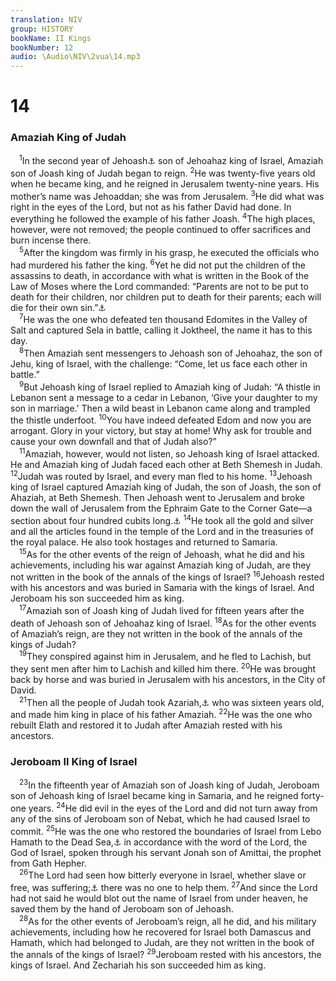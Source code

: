 ```yaml
---
translation: NIV
group: HISTORY
bookName: II Kings 
bookNumber: 12
audio: \Audio\NIV\2vua\14.mp3
---
```


<div class="title"><h1>14</h1><h3>Amaziah King of Judah </h3></div>
<span class="verse 2vua_14_1"> <sup>1</sup>In the second year of Jehoash<a data-toggle="tooltip" data-placement="bottom" title="Hebrew Joash, a variant of Jehoash ; also in verses 13, 23 and 27">⚓</a> son of Jehoahaz king of Israel, Amaziah son of Joash king of Judah began to reign. </span>
<span class="verse 2vua_14_2"><sup>2</sup>He was twenty-five years old when he became king, and he reigned in Jerusalem twenty-nine years. His mother’s name was Jehoaddan; she was from Jerusalem. </span>
<span class="verse 2vua_14_3"><sup>3</sup>He did what was right in the eyes of the Lord, but not as his father David had done. In everything he followed the example of his father Joash. </span>
<span class="verse 2vua_14_4"><sup>4</sup>The high places, however, were not removed; the people continued to offer sacrifices and burn incense there. <br/></span>
<span class="verse 2vua_14_5"> <sup>5</sup>After the kingdom was firmly in his grasp, he executed the officials who had murdered his father the king. </span>
<span class="verse 2vua_14_6"><sup>6</sup>Yet he did not put the children of the assassins to death, in accordance with what is written in the Book of the Law of Moses where the Lord commanded: “Parents are not to be put to death for their children, nor children put to death for their parents; each will die for their own sin.”<a data-toggle="tooltip" data-placement="bottom" title="Deut. 24:16">⚓</a><br/></span>
<span class="verse 2vua_14_7"> <sup>7</sup>He was the one who defeated ten thousand Edomites in the Valley of Salt and captured Sela in battle, calling it Joktheel, the name it has to this day. <br/></span>
<span class="verse 2vua_14_8"> <sup>8</sup>Then Amaziah sent messengers to Jehoash son of Jehoahaz, the son of Jehu, king of Israel, with the challenge: “Come, let us face each other in battle.” <br/></span>
<span class="verse 2vua_14_9"> <sup>9</sup>But Jehoash king of Israel replied to Amaziah king of Judah: “A thistle in Lebanon sent a message to a cedar in Lebanon, ‘Give your daughter to my son in marriage.’ Then a wild beast in Lebanon came along and trampled the thistle underfoot. </span>
<span class="verse 2vua_14_10"><sup>10</sup>You have indeed defeated Edom and now you are arrogant. Glory in your victory, but stay at home! Why ask for trouble and cause your own downfall and that of Judah also?” <br/></span>
<span class="verse 2vua_14_11"> <sup>11</sup>Amaziah, however, would not listen, so Jehoash king of Israel attacked. He and Amaziah king of Judah faced each other at Beth Shemesh in Judah. </span>
<span class="verse 2vua_14_12"><sup>12</sup>Judah was routed by Israel, and every man fled to his home. </span>
<span class="verse 2vua_14_13"><sup>13</sup>Jehoash king of Israel captured Amaziah king of Judah, the son of Joash, the son of Ahaziah, at Beth Shemesh. Then Jehoash went to Jerusalem and broke down the wall of Jerusalem from the Ephraim Gate to the Corner Gate—a section about four hundred cubits long.<a data-toggle="tooltip" data-placement="bottom" title="That is, about 600 feet or about 180 meters">⚓</a></span>
<span class="verse 2vua_14_14"><sup>14</sup>He took all the gold and silver and all the articles found in the temple of the Lord and in the treasuries of the royal palace. He also took hostages and returned to Samaria. <br/></span>
<span class="verse 2vua_14_15"> <sup>15</sup>As for the other events of the reign of Jehoash, what he did and his achievements, including his war against Amaziah king of Judah, are they not written in the book of the annals of the kings of Israel? </span>
<span class="verse 2vua_14_16"><sup>16</sup>Jehoash rested with his ancestors and was buried in Samaria with the kings of Israel. And Jeroboam his son succeeded him as king. <br/></span>
<span class="verse 2vua_14_17"> <sup>17</sup>Amaziah son of Joash king of Judah lived for fifteen years after the death of Jehoash son of Jehoahaz king of Israel. </span>
<span class="verse 2vua_14_18"><sup>18</sup>As for the other events of Amaziah’s reign, are they not written in the book of the annals of the kings of Judah? <br/></span>
<span class="verse 2vua_14_19"> <sup>19</sup>They conspired against him in Jerusalem, and he fled to Lachish, but they sent men after him to Lachish and killed him there. </span>
<span class="verse 2vua_14_20"><sup>20</sup>He was brought back by horse and was buried in Jerusalem with his ancestors, in the City of David. <br/></span>
<span class="verse 2vua_14_21"> <sup>21</sup>Then all the people of Judah took Azariah,<a data-toggle="tooltip" data-placement="bottom" title="Also called Uzziah">⚓</a> who was sixteen years old, and made him king in place of his father Amaziah. </span>
<span class="verse 2vua_14_22"><sup>22</sup>He was the one who rebuilt Elath and restored it to Judah after Amaziah rested with his ancestors. <br/></span>
<div class="title"><h3>Jeroboam II King of Israel </h3></div>
<span class="verse 2vua_14_23"> <sup>23</sup>In the fifteenth year of Amaziah son of Joash king of Judah, Jeroboam son of Jehoash king of Israel became king in Samaria, and he reigned forty-one years. </span>
<span class="verse 2vua_14_24"><sup>24</sup>He did evil in the eyes of the Lord and did not turn away from any of the sins of Jeroboam son of Nebat, which he had caused Israel to commit. </span>
<span class="verse 2vua_14_25"><sup>25</sup>He was the one who restored the boundaries of Israel from Lebo Hamath to the Dead Sea,<a data-toggle="tooltip" data-placement="bottom" title="Hebrew the Sea of the Arabah">⚓</a> in accordance with the word of the Lord, the God of Israel, spoken through his servant Jonah son of Amittai, the prophet from Gath Hepher. <br/></span>
<span class="verse 2vua_14_26"> <sup>26</sup>The Lord had seen how bitterly everyone in Israel, whether slave or free, was suffering;<a data-toggle="tooltip" data-placement="bottom" title="Or Israel was suffering. They were without a ruler or leader, and">⚓</a> there was no one to help them. </span>
<span class="verse 2vua_14_27"><sup>27</sup>And since the Lord had not said he would blot out the name of Israel from under heaven, he saved them by the hand of Jeroboam son of Jehoash. <br/></span>
<span class="verse 2vua_14_28"> <sup>28</sup>As for the other events of Jeroboam’s reign, all he did, and his military achievements, including how he recovered for Israel both Damascus and Hamath, which had belonged to Judah, are they not written in the book of the annals of the kings of Israel? </span>
<span class="verse 2vua_14_29"><sup>29</sup>Jeroboam rested with his ancestors, the kings of Israel. And Zechariah his son succeeded him as king. <br/></span>
